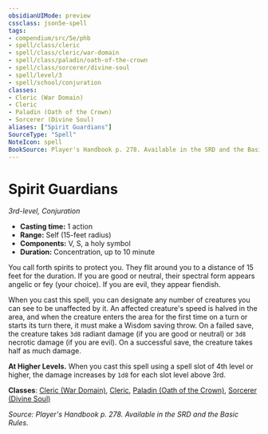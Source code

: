 ```yaml
---
obsidianUIMode: preview
cssclass: json5e-spell
tags:
- compendium/src/5e/phb
- spell/class/cleric
- spell/class/cleric/war-domain
- spell/class/paladin/oath-of-the-crown
- spell/class/sorcerer/divine-soul
- spell/level/3
- spell/school/conjuration
classes:
- Cleric (War Domain)
- Cleric
- Paladin (Oath of the Crown)
- Sorcerer (Divine Soul)
aliases: ["Spirit Guardians"]
SourceType: "Spell"
NoteIcon: spell
BookSource: Player's Handbook p. 278. Available in the SRD and the Basic Rules.
---
```

# Spirit Guardians
*3rd-level, Conjuration*  

- **Casting time:** 1 action
- **Range:** Self (15-feet radius)
- **Components:** V, S, a holy symbol
- **Duration:** Concentration, up to 10 minute

You call forth spirits to protect you. They flit around you to a distance of 15 feet for the duration. If you are good or neutral, their spectral form appears angelic or fey (your choice). If you are evil, they appear fiendish.

When you cast this spell, you can designate any number of creatures you can see to be unaffected by it. An affected creature's speed is halved in the area, and when the creature enters the area for the first time on a turn or starts its turn there, it must make a Wisdom saving throw. On a failed save, the creature takes `3d8` radiant damage (if you are good or neutral) or `3d8` necrotic damage (if you are evil). On a successful save, the creature takes half as much damage.

**At Higher Levels.** When you cast this spell using a spell slot of 4th level or higher, the damage increases by `1d8` for each slot level above 3rd.

**Classes**: [Cleric (War Domain)](/2-Mechanics/CLI/classes/cleric-war-domain.md), [Cleric](/2-Mechanics/CLI/classes/cleric.md), [Paladin (Oath of the Crown)](/2-Mechanics/CLI/classes/paladin-oath-of-the-crown-scag.md), [Sorcerer (Divine Soul)](/2-Mechanics/CLI/classes/sorcerer-divine-soul-xge.md)

*Source: Player's Handbook p. 278. Available in the SRD and the Basic Rules.*